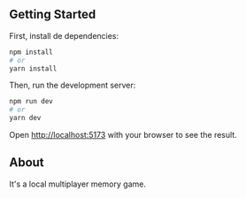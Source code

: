 ## Getting Started

First, install de dependencies:

```bash
npm install
# or
yarn install
```

Then, run the development server:

```bash
npm run dev
# or
yarn dev
```

Open [http://localhost:5173](http://localhost:5173) with your browser to see the result.

## About
It's a local multiplayer memory game.

